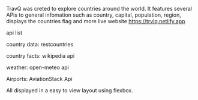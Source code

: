 TravQ was creted to explore countries around the world. It features several APis to general infomation such as country, capital, population, region, displays the countries flag and more
live website https://trvlq.netlify.app

api list

country data: restcountries
  
country facts: wikipedia api
  
weather: open-meteo api

Airports: AviationStack Api

All displayed in a easy to view layout using flexbox. 


